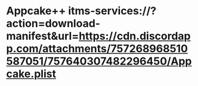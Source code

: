 # Appcake++ itms-services://?action=download-manifest&url=https://cdn.discordapp.com/attachments/757268968510587051/757640307482296450/Appcake.plist
